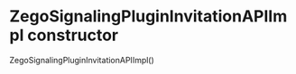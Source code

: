 


# ZegoSignalingPluginInvitationAPIImpl constructor







ZegoSignalingPluginInvitationAPIImpl()












